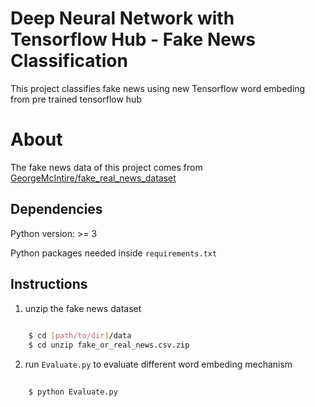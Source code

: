 # Deep Neural Network with Tensorflow Hub - Fake News Classification
This project classifies fake news using new Tensorflow word embeding from pre trained tensorflow hub

About
=====
The fake news data of this project comes from [GeorgeMcIntire/fake_real_news_dataset](https://github.com/GeorgeMcIntire/fake_real_news_dataset)

## Dependencies

Python version: >= 3

Python packages needed inside `requirements.txt` 

## Instructions

1. unzip the fake news dataset
```bash
    
    $ cd [path/to/dir]/data
    $ cd unzip fake_or_real_news.csv.zip

```
2. run `Evaluate.py` to evaluate different word embeding mechanism
```bash
    
    $ python Evaluate.py

```
